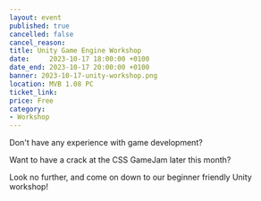 ```yaml
---
layout: event
published: true
cancelled: false
cancel_reason:
title: Unity Game Engine Workshop
date:     2023-10-17 18:00:00 +0100
date_end: 2023-10-17 20:00:00 +0100
banner: 2023-10-17-unity-workshop.png
location: MVB 1.08 PC
ticket_link:
price: Free
category:
- Workshop
---
```


Don't have any experience with game development?

Want to have a crack at the CSS GameJam later this month?

Look no further, and come on down to our beginner friendly Unity workshop!
